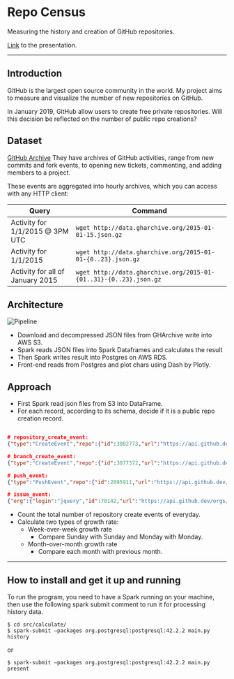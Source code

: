 # Repo Census

Measuring the history and creation of GitHub repositories.

[Link](https://docs.google.com/presentation/d/1t3t8k1MA05ME9Y2PLC_HunlVk81LljYxHzfrMuerPkM/edit#slide=id.g33ca9faa1d_4_0) to the presentation.

<hr/>

## Introduction
GitHub is the largest open source community in the world. My project aims to measure and visualize the number of new repositories on GitHub.

In January 2019, GitHub allow users to create free private repositories. Will this decision be reflected on the number of public repo creations?

## Dataset
[GitHub Archive](https://www.gharchive.org)
They have archives of GitHub activities, range from new commits and fork events, to opening new tickets, commenting, and adding members to a project.

These events are aggregated into hourly archives, which you can access with any HTTP client:

|Query|Command|
|-----|-------|
|Activity for 1/1/2015 @ 3PM UTC|`wget http://data.gharchive.org/2015-01-01-15.json.gz`|
|Activity for 1/1/2015|`wget http://data.gharchive.org/2015-01-01-{0..23}.json.gz`|
|Activity for all of January 2015|`wget http://data.gharchive.org/2015-01-{01..31}-{0..23}.json.gz`|


## Architecture
![Pipeline](https://i.imgur.com/MSvBy0N.png)

* Download and decompressed JSON files from GHArchive write into AWS S3.
* Spark reads JSON files into Spark Dataframes and calculates the result
* Then Spark writes result into Postgres on AWS RDS.
* Front-end reads from Postgres and plot chars using Dash by Plotly.

## Approach
* First Spark read json files from S3 into DataFrame.
* For each record, according to its schema, decide if it is a public repo creation record.
```json

# repository_create_event:
{"type":"CreateEvent","repo":{"id":3082773,"url":"https://api.github.dev/repos/dHeinemann/What-The-Hex","name":"dHeinemann/What-The-Hex"},"created_at":"2012-01-01T15:00:07Z","payload":{"ref":"v1.00","description":"Colour picker application for Windows","master_branch":"master","ref_type":"tag"},"actor":{"login":"dHeinemann","id":203058,"url":"https://api.github.dev/users/dHeinemann","avatar_url":"https://secure.gravatar.com/avatar/6fbdf223ba1ed10fcb9c79113e0ca45e?d=http://github.dev%2Fimages%2Fgravatars%2Fgravatar-user-420.png","gravatar_id":"6fbdf223ba1ed10fcb9c79113e0ca45e"},"public":true,"id":"1508546917"}

# branch_create_event:
{"type":"CreateEvent","repo":{"id":3077372,"url":"https://api.github.dev/repos/yuya-takeyama/algerb","name":"yuya-takeyama/algerb"},"created_at":"2012-01-01T15:07:45Z","payload":{"ref":"v0.0.3","master_branch":"develop","description":"Autoloader Generator for Ruby","ref_type":"tag"},"actor":{"login":"yuya-takeyama","id":241542,"url":"https://api.github.dev/users/yuya-takeyama","avatar_url":"https://secure.gravatar.com/avatar/33685a20ded68e6861bec3c1bd7f0870?d=http://github.dev%2Fimages%2Fgravatars%2Fgravatar-user-420.png","gravatar_id":"33685a20ded68e6861bec3c1bd7f0870"},"public":true,"id":"1508547304"}

# push_event:
{"type":"PushEvent","repo":{"id":2095911,"url":"https://api.github.dev/repos/sorlok/Dubious-Dabblings","name":"sorlok/Dubious-Dabblings"},"created_at":"2012-01-01T15:00:07Z","payload":{"ref":"refs/heads/master","push_id":55773547,"commits":[{"sha":"f24cc51a5b3ecb57731c6e5e01dd94f2be0ed7ce","author":{"email":"b834296bd3defa26f3fd13cb0e37fce057e3bb4f@gmail.com","name":"Seth N. Hetu"},"url":"https://api.github.com/repos/sorlok/Dubious-Dabblings/commits/f24cc51a5b3ecb57731c6e5e01dd94f2be0ed7ce","message":"Minor library cleanup. Testing which tiles _should_ be drawn."},{"sha":"f18bdfb46c0ce3cadd96c1ff4b6ef66132c49cd1","author":{"email":"b834296bd3defa26f3fd13cb0e37fce057e3bb4f@gmail.com","name":"Seth N. Hetu"},"url":"https://api.github.com/repos/sorlok/Dubious-Dabblings/commits/f18bdfb46c0ce3cadd96c1ff4b6ef66132c49cd1","message":"Map draws, fps is obscured (but seems to be much slower) and tiles are off by half pixels."}],"head":"f18bdfb46c0ce3cadd96c1ff4b6ef66132c49cd1","size":2},"actor":{"login":"sorlok","id":513512,"url":"https://api.github.dev/users/sorlok","avatar_url":"https://secure.gravatar.com/avatar/2d03df1949a14f50017efcdc0aacadcc?d=http://github.dev%2Fimages%2Fgravatars%2Fgravatar-user-420.png","gravatar_id":"2d03df1949a14f50017efcdc0aacadcc"},"public":true,"id":"1508546918"}

# issue_event:
{"org":{"login":"jquery","id":70142,"url":"https://api.github.dev/orgs/jquery","avatar_url":"https://secure.gravatar.com/avatar/6906f317a4733f4379b06c32229ef02f?d=http://github.dev%2Fimages%2Fgravatars%2Fgravatar-org-420.png","gravatar_id":"6906f317a4733f4379b06c32229ef02f"},"type":"IssuesEvent","repo":{"id":907410,"url":"https://api.github.dev/repos/jquery/jquery-mobile","name":"jquery/jquery-mobile"},"created_at":"2012-01-01T15:00:08Z","payload":{"issue":{"milestone":null,"title":"nested list header includes count bubble count","created_at":"2011-12-25T22:08:50Z","user":{"id":669783,"login":"barbalex","url":"https://api.github.com/users/barbalex","gravatar_id":"423c294fd9bdb6df0b479d73239721e6","avatar_url":"https://secure.gravatar.com/avatar/423c294fd9bdb6df0b479d73239721e6?d=https://a248.e.akamai.net/assets.github.com%2Fimages%2Fgravatars%2Fgravatar-140.png"},"labels":[],"updated_at":"2012-01-01T15:00:05Z","state":"closed","id":2656009,"pull_request":{"patch_url":null,"html_url":null,"diff_url":null},"html_url":"https://github.com/jquery/jquery-mobile/issues/3335","closed_at":"2012-01-01T15:00:05Z","body":"I have nested lists showing count bubbles. It's awesome, thank you for the great work!\r\n\r\nOnly thing that's not nice is that the header shows the count from the count bubble. \r\n\r\nSo my list headers look like this: \"Flora7934\". That should be \"Flora\" instead.\r\n\r\nWould be nice, if it were possible to add a class to mark what part of the text of a list item should be used as title of it's nested list.\r\n\r\nAlex","number":3335,"url":"https://api.github.com/repos/jquery/jquery-mobile/issues/3335","comments":3,"assignee":null},"action":"closed"},"actor":{"login":"barbalex","id":669783,"url":"https://api.github.dev/users/barbalex","avatar_url":"https://secure.gravatar.com/avatar/423c294fd9bdb6df0b479d73239721e6?d=http://github.dev%2Fimages%2Fgravatars%2Fgravatar-user-420.png","gravatar_id":"423c294fd9bdb6df0b479d73239721e6"},"public":true,"id":"1508546919"}

```
* Count the total number of repository create events of everyday.
* Calculate two types of growth rate:
    * Week-over-week growth rate
        * Compare Sunday with Sunday and Monday with Monday.
    * Month-over-month growth rate
        * Compare each month with previous month.

<hr/>

## How to install and get it up and running
To run the program, you need to have a Spark running on your machine, then use the following spark submit comment to run it for processing history data.
```
$ cd src/calculate/
$ spark-submit —packages org.postgresql:postgresql:42.2.2 main.py history
```

or
```
$ spark-submit —packages org.postgresql:postgresql:42.2.2 main.py present
```
